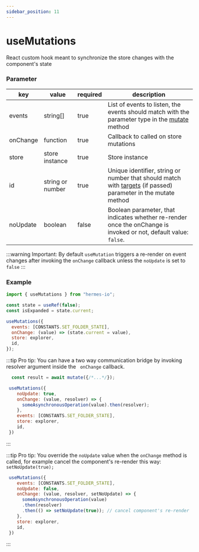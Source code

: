 ```yaml
---
sidebar_position: 11
---
```


# useMutations

React custom hook meant to synchronize the store changes with the component's state

### Parameter

| key      | value            | required | description                                                                                                                          |
| -------- | ---------------- | -------- | ------------------------------------------------------------------------------------------------------------------------------------ |
| events   | string[]         | true     | List of events to listen, the events should match with the parameter type in the [mutate](/docs/api/advance/mutate) method                |
| onChange | function         | true     | Callback to called on store mutations                                                                                                |
| store    | store instance   | true     | Store instance                                                                                                                       |
| id       | string or number | true     | Unique identifier, string or number that should match with [targets](/docs/api/advance/mutate) (if passed) parameter in the mutate method |
| noUpdate | boolean          | false    | Boolean parameter, that indicates whether re-render once the onChange is invoked or not, default value: `false`.                                             |

:::warning
Important: By default `useMutation` triggers a re-render on event changes after invoking the `onChange` callback unless the `noUpdate` is set to `false`
:::

### Example

```javascript
import { useMutations } from "hermes-io";

const state = useRef(false);
const isExpanded = state.current;

useMutations({
  events: [CONSTANTS.SET_FOLDER_STATE],
  onChange: (value) => (state.current = value),
  store: explorer,
  id,
});
```

:::tip
Pro tip: You can have a two way communication bridge by invoking resolver argument inside the ` onChange` callback.

```javascript
  const result = await mutate({/*...*/});
```

```javascript
 useMutations({
    noUpdate: true,
    onChange: (value, resolver) => { 
      someAsynchronousOperation(value).then(resolver);
    },
    events: [CONSTANTS.SET_FOLDER_STATE],
    store: explorer,
    id, 
 })
```
:::

:::tip
Pro tip: You override the `noUpdate` value when the `onChange` method is called, for example cancel the component's re-render this way: `setNoUpdate(true);` 

```javascript
 useMutations({
    events: [CONSTANTS.SET_FOLDER_STATE],
    noUpdate: false,
    onChange: (value, resolver, setNoUpdate) => { 
      someAsynchronousOperation(value)
      .then(resolver)
      .then(() => setNoUpdate(true)); // cancel component's re-render 
    },
    store: explorer,
    id, 
 })
```
:::



